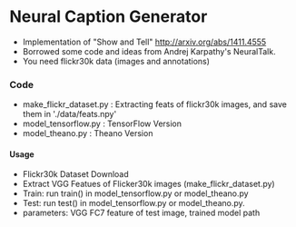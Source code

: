 # Neural Caption Generator
* Implementation of "Show and Tell" http://arxiv.org/abs/1411.4555
 * Borrowed some code and ideas from Andrej Karpathy's NeuralTalk.
* You need flickr30k data (images and annotations)
 
### Code
* make_flickr_dataset.py : Extracting feats of flickr30k images, and save them in './data/feats.npy' 
* model_tensorflow.py : TensorFlow Version
* model_theano.py : Theano Version
 
#### Usage
* Flickr30k Dataset Download
* Extract VGG Featues of Flicker30k images (make_flickr_dataset.py)
* Train: run train() in  model_tensorflow.py or model_theano.py
* Test: run test() in model_tensorflow.py or model_theano.py. 
 * parameters: VGG FC7 feature of test image, trained model path
